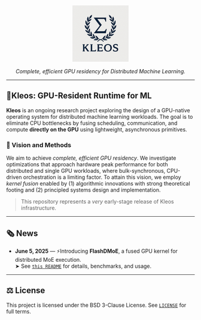 <p align="center">
  <img src="logow.png" alt="Kleos Conceptual Overview" width="150"/>
</p>

<p align="center"><i>Complete, efficient GPU residency for Distributed Machine Learning.</i></p>

---

## 🌹Kleos: GPU-Resident Runtime for ML

**Kleos** is an ongoing research project exploring the design of a GPU-native operating system for distributed machine learning workloads. The goal is to eliminate CPU bottlenecks by fusing scheduling, communication, and compute **directly on the GPU** using lightweight, asynchronous primitives.

### 🎯 Vision and Methods
We aim to achieve *complete, efficient GPU residency*. We investigate optimizations that approach hardware peak performance for both distributed and single GPU workloads, where bulk-synchronous, CPU-driven orchestration is a limiting factor.
To attain this vision, we employ *kernel fusion* enabled by (1) algorithmic innovations with strong theoretical footing and (2) principled systems design and implementation. 

> This repository represents a *very* early-stage release of Kleos infrastructure.

---

## 🗞️ News

- **June 5, 2025** — ⚡️Introducing **FlashDMoE**, a fused GPU kernel for distributed MoE execution.  
  ➤ See [`this README`](./csrc/include/kleos/moe/README.MD) for details, benchmarks, and usage.

---

## ⚖️ License

This project is licensed under the BSD 3-Clause License. See [`LICENSE`](./LICENSE) for full terms.
